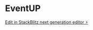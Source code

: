 # EventUP

[Edit in StackBlitz next generation editor ⚡️](https://stackblitz.com/~/github.com/MaksymDramaretskyi-1/EventUP)